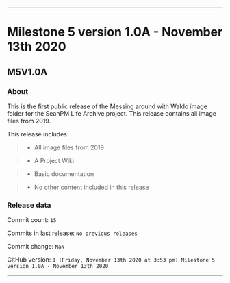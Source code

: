 
***

# Milestone 5 version 1.0A - November 13th 2020

## M5V1.0A

### About

This is the first public release of the Messing around with Waldo image folder for the SeanPM Life Archive project. This release contains all image files from 2019.

This release includes:

> * All image files from 2019

> * A Project Wiki

> * Basic documentation

> * No other content included in this release

### Release data

Commit count: `15`

Commits in last release: `No previous releases`

Commit change: `NaN`

GitHub version: `1 (Friday, November 13th 2020 at 3:53 pm) Milestone 5 version 1.0A - November 13th 2020`

***
